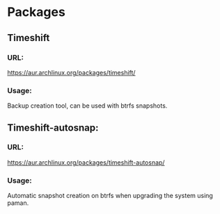 # Packages

## Timeshift

### URL:
https://aur.archlinux.org/packages/timeshift/

### Usage:
Backup creation tool, can be used with btrfs snapshots.

## Timeshift-autosnap:

### URL:
https://aur.archlinux.org/packages/timeshift-autosnap/

### Usage:
Automatic snapshot creation on btrfs when upgrading the system using paman.
